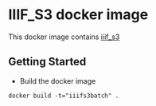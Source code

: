 # IIIF_S3 docker image
This docker image contains [iiif_s3](https://github.com/cmoa/iiif_s3) 

## Getting Started
* Build the docker image

```
docker build -t="iiifs3batch" .
```
